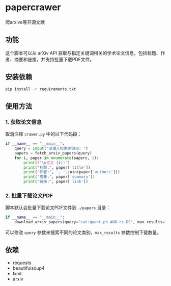 # papercrawer
爬arxive等开源文献

## 功能
这个脚本可以从 arXiv API 获取与指定关键词相关的学术论文信息，包括标题、作者、摘要和链接，并支持批量下载PDF文件。

## 安装依赖
```bash
pip install -r requirements.txt
```

## 使用方法

### 1. 获取论文信息
取消注释 `crawer.py` 中的以下代码段：
```python
if __name__ == "__main__":
    query = input("请输入检索关键词: ")
    papers = fetch_arxiv_papers(query)
    for i, paper in enumerate(papers, 1):
        print(f"\n论文 {i}:")
        print("标题:", paper['title'])
        print("作者:", ', '.join(paper['authors']))
        print("摘要:", paper['summary'])
        print("链接:", paper['link'])
```

### 2. 批量下载论文PDF
脚本默认会批量下载论文PDF文件到 `./papers` 目录：
```python
if __name__ == "__main__":
    download_arxiv_papers(query="cat:quant-ph AND cs.DS", max_results=10)
```
可以修改 `query` 参数来搜索不同的论文类别，`max_results` 参数控制下载数量。

## 依赖
- requests
- beautifulsoup4
- lxml
- arxiv
